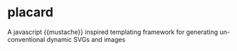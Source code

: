 # placard
A javascript {{mustache}} inspired templating framework for generating un-conventional dynamic SVGs and images
